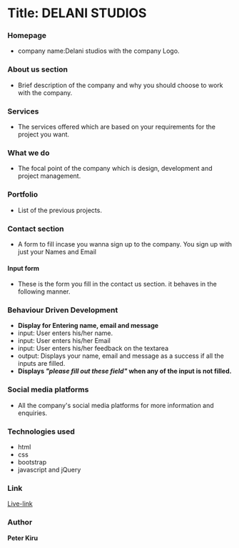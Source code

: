 # Title: DELANI STUDIOS
### Homepage
* company name:Delani studios with the company Logo.
### About us section
* Brief description of the company and why you should choose to work with the company.
### Services
* The services offered which are based on your requirements for the project you want.
### What we do
* The focal point of the company which is design, development and project management.
### Portfolio
* List of the previous projects.
### Contact section
* A form to fill incase you wanna sign up to the company. You sign up with just your Names and Email
#### Input form
* These is the form you fill in the contact us section. it behaves in the following manner.
### Behaviour Driven Development
+ **Display for Entering name, email and message**
+ input: User enters his/her name.
+ input: User enters his/her Email
+ input: User enters his/her feedback on the textarea
+ output: Displays your name, email and message as a success if all the inputs are filled.
+ **Displays _"please fill out these field"_ when any of the input is not filled.**
### Social media platforms
* All the company's social media platforms for more information and enquiries.
### Technologies used
* html
* css
* bootstrap
* javascript and jQuery
### Link
[Live-link]()
### Author
**Peter Kiru**